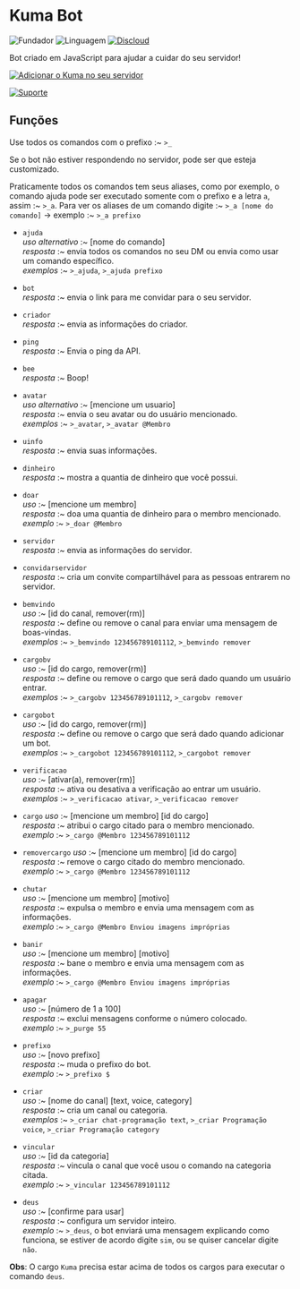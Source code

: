 # Kuma Bot

![Fundador](https://img.shields.io/badge/Fundador-Tur1st4-red.svg?style=for-the-badge&logo=arch-linux) ![Linguagem](https://img.shields.io/badge/Linguagem-JavaScript-yellow.svg?style=for-the-badge&logo=JavaScript) [![Discloud](https://img.shields.io/badge/Host-Discloud%20%E2%9D%A4%EF%B8%8F-blue.svg?style=for-the-badge)](https://discloudbot.com/)

Bot criado em JavaScript para ajudar a cuidar do seu servidor!

[![Adicionar o Kuma no seu servidor](https://i.imgur.com/mvYkymB.png)](https://discordapp.com/api/oauth2/authorize?client_id=599693638523551904&permissions=8&scope=bot)

[![Suporte](https://i.imgur.com/sTHMEI4.png)](https://discordapp.com/invite/dtw2VXY)

## Funções

Use todos os comandos com o prefixo :~ `>_`

Se o bot não estiver respondendo no servidor, pode ser que esteja customizado.

Praticamente todos os comandos tem seus aliases, como por exemplo, o comando ajuda pode ser executado somente com o prefixo e a letra `a`, assim :~ `>_a`.
Para ver os aliases de um comando digite :~ `>_a [nome do comando]` -> exemplo :~ `>_a prefixo`

* `ajuda`  
*uso alternativo* :~ [nome do comando]  
*resposta* :~ envia todos os comandos no seu DM ou envia como usar um comando específico.  
*exemplos* :~ `>_ajuda`, `>_ajuda prefixo`

* `bot`   
*resposta* :~ envia o link para me convidar para o seu servidor.

* `criador`  
*resposta* :~ envia as informações do criador.

* `ping`  
*resposta* :~ Envia o ping da API.

* `bee`  
*resposta* :~ Boop!

* `avatar`  
*uso alternativo* :~ [mencione um usuario]  
*resposta* :~ envia o seu avatar ou do usuário mencionado.  
*exemplos* :~ `>_avatar`, `>_avatar @Membro`

* `uinfo`  
*resposta* :~ envia suas informações.

* `dinheiro`  
*resposta* :~ mostra a quantia de dinheiro que você possui.

* `doar`  
*uso* :~ [mencione um membro]  
*resposta* :~ doa uma quantia de dinheiro para o membro mencionado.  
*exemplo* :~ `>_doar @Membro`

* `servidor`  
*resposta* :~ envia as informações do servidor.

* `convidarservidor`   
*resposta* :~ cria um convite compartilhável para as pessoas entrarem no servidor.

* `bemvindo`  
*uso* :~ [id do canal, remover(rm)]  
*resposta* :~ define ou remove o canal para enviar uma mensagem de boas-vindas.  
*exemplos* :~ `>_bemvindo 123456789101112`, `>_bemvindo remover`

* `cargobv`  
*uso* :~ [id do cargo, remover(rm)]  
*resposta* :~ define ou remove o cargo que será dado quando um usuário entrar.  
*exemplos* :~ `>_cargobv 123456789101112`, `>_cargobv remover`

* `cargobot`  
*uso* :~ [id do cargo, remover(rm)]  
*resposta* :~ define ou remove o cargo que será dado quando adicionar um bot.  
*exemplos* :~ `>_cargobot 123456789101112`, `>_cargobot remover`

* `verificacao`  
*uso* :~ [ativar(a), remover(rm)]  
*resposta* :~ ativa ou desativa a verificação ao entrar um usuário.  
*exemplos* :~ `>_verificacao ativar`, `>_verificacao remover`

* `cargo`
*uso* :~ [mencione um membro] [id do cargo]  
*resposta* :~ atribui o cargo citado para o membro mencionado.  
*exemplo* :~ `>_cargo @Membro 123456789101112`

* `removercargo`
*uso* :~ [mencione um membro] [id do cargo]  
*resposta* :~ remove o cargo citado do membro mencionado.  
*exemplo* :~ `>_cargo @Membro 123456789101112`

* `chutar`  
*uso* :~ [mencione um membro] [motivo]  
*resposta* :~ expulsa o membro e envia uma mensagem com as informações.  
*exemplo* :~ `>_cargo @Membro Enviou imagens impróprias`

* `banir`  
*uso* :~ [mencione um membro] [motivo]  
*resposta* :~ bane o membro e envia uma mensagem com as informações.  
*exemplo* :~ `>_cargo @Membro Enviou imagens impróprias`

* `apagar`  
*uso* :~ [número de 1 a 100]  
*resposta* :~ exclui mensagens conforme o número colocado.  
*exemplo* :~ `>_purge 55`

* `prefixo`  
*uso* :~ [novo prefixo]  
*resposta* :~ muda o prefixo do bot.  
*exemplo* :~ `>_prefixo $`

* `criar`  
*uso* :~ [nome do canal] [text, voice, category]  
*resposta* :~ cria um canal ou categoria.  
*exemplos* :~ `>_criar chat-programação text`, `>_criar Programação voice`, `>_criar Programação category`

* `vincular`  
*uso* :~ [id da categoria]  
*resposta* :~ vincula o canal que você usou o comando na categoria citada.  
*exemplo* :~ `>_vincular 123456789101112`

* `deus`  
*uso* :~ [confirme para usar]  
*resposta* :~ configura um servidor inteiro.  
*exemplo* :~ `>_deus`, o bot enviará uma mensagem explicando como funciona, se estiver de acordo digite `sim`, ou se quiser cancelar digite `não`.

**Obs**: O cargo `Kuma` precisa estar acima de todos os cargos para executar o comando `deus`.
